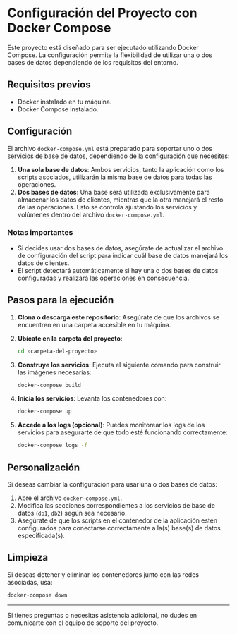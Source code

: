 # Configuración del Proyecto con Docker Compose

Este proyecto está diseñado para ser ejecutado utilizando Docker Compose. La configuración permite la flexibilidad de utilizar una o dos bases de datos dependiendo de los requisitos del entorno.

## Requisitos previos

- Docker instalado en tu máquina.
- Docker Compose instalado.

## Configuración

El archivo `docker-compose.yml` está preparado para soportar uno o dos servicios de base de datos, dependiendo de la configuración que necesites:

1. **Una sola base de datos**: Ambos servicios, tanto la aplicación como los scripts asociados, utilizarán la misma base de datos para todas las operaciones.
2. **Dos bases de datos**: Una base será utilizada exclusivamente para almacenar los datos de clientes, mientras que la otra manejará el resto de las operaciones. Esto se controla ajustando los servicios y volúmenes dentro del archivo `docker-compose.yml`.

### Notas importantes
- Si decides usar dos bases de datos, asegúrate de actualizar el archivo de configuración del script para indicar cuál base de datos manejará los datos de clientes.
- El script detectará automáticamente si hay una o dos bases de datos configuradas y realizará las operaciones en consecuencia.

## Pasos para la ejecución

1. **Clona o descarga este repositorio**: 
   Asegúrate de que los archivos se encuentren en una carpeta accesible en tu máquina.

2. **Ubícate en la carpeta del proyecto**: 
   ```bash
   cd <carpeta-del-proyecto>
   ```

3. **Construye los servicios**: 
   Ejecuta el siguiente comando para construir las imágenes necesarias:
   ```bash
   docker-compose build
   ```

4. **Inicia los servicios**: 
   Levanta los contenedores con:
   ```bash
   docker-compose up
   ```

5. **Accede a los logs (opcional)**: 
   Puedes monitorear los logs de los servicios para asegurarte de que todo esté funcionando correctamente:
   ```bash
   docker-compose logs -f
   ```

## Personalización

Si deseas cambiar la configuración para usar una o dos bases de datos:

1. Abre el archivo `docker-compose.yml`.
2. Modifica las secciones correspondientes a los servicios de base de datos (`db1`, `db2`) según sea necesario.
3. Asegúrate de que los scripts en el contenedor de la aplicación estén configurados para conectarse correctamente a la(s) base(s) de datos especificada(s).

## Limpieza

Si deseas detener y eliminar los contenedores junto con las redes asociadas, usa:
```bash
docker-compose down
```

---

Si tienes preguntas o necesitas asistencia adicional, no dudes en comunicarte con el equipo de soporte del proyecto.

